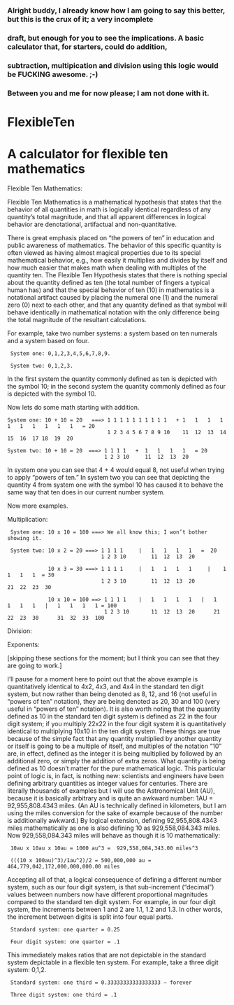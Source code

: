 ### Alright buddy, I already know how I am going to say this better, but this is the crux of it; a very incomplete
### draft, but enough for you to see the implications. A basic calculator that, for starters, could do addition, 
### subtraction, multipication and division using this logic would be FUCKING awesome. ;-)
###
### Between you and me for now please; I am not done with it.

# FlexibleTen
# A calculator for flexible ten mathematics 
Flexible Ten Mathematics:

Flexible Ten Mathematics is a mathematical hypothesis that states that the behavior of all quantities in math is logically 
identical regardless of any quantity’s total magnitude, and that all apparent differences in logical behavior are 
denotational, artifactual and non-quantitative.

There is great emphasis placed on “the powers of ten” in education and public awareness of mathematics. 
The behavior of this specific quantity is often viewed as having almost magical properties  due to its special 
mathematical behavior, e.g., how easily it multiplies and divides by itself and how much easier that makes math 
when dealing with multiples of the quantity ten. The Flexible Ten Hypothesis states that there is nothing 
special about the quantity defined as ten (the total number of fingers a typical human has) and that the special 
behavior of ten (10) in mathematics is a notational artifact caused by placing the numeral one (1) and the numeral 
zero (0) next to each other, and that any quantity defined as that symbol will behave identically in mathematical 
notation with the only difference being the total magnitude of the resultant calculations.

For example, take two number systems: a system based on ten numerals and a system based on four.

     System one: 0,1,2,3,4,5,6,7,8,9.

     System two: 0,1,2,3.

In the first system the quantity commonly defined as ten is depicted with the symbol 10; in the second system the quantity commonly defined as four is depicted with the symbol 10. 

Now lets do some math starting with addition.

    System one: 10 + 10 = 20   ===> 1 1 1 1 1 1 1 1 1 1   + 1   1   1   1   1   1   1   1   1   1   = 20
                                    1 2 3 4 5 6 7 8 9 10    11  12  13  14  15  16  17 18  19  20

    System two: 10 + 10 = 20  ===> 1 1 1 1   +  1   1   1   1   = 20
                                   1 2 3 10     11  12  13  20

In system one you can see that 4 + 4 would equal 8, not useful when trying to apply “powers of ten.” In system two you can 
see that depicting the quantity 4 from system one with the symbol 10 has caused it to behave the same way that ten does in 
our current number system.

Now more examples.

Multiplication:

     System one: 10 x 10 = 100 ===> We all know this; I won’t bother showing it.

     System two: 10 x 2 = 20 ===> 1 1 1 1     |   1   1   1   1   =  20
                                  1 2 3 10        11  12  13  20

                 10 x 3 = 30 ===> 1 1 1 1     |   1   1   1   1     |    1   1   1   1  = 30
                                  1 2 3 10        11  12  13  20         21  22  23  30

                 10 x 10 = 100 ==> 1 1 1 1    |   1   1   1   1   |   1   1   1   1   |   1   1   1   1 = 100
                                   1 2 3 10       11  12  13  20      21  22  23  30      31  32  33  100

Division:

Exponents:

[skipping these sections for the moment; but I think you can see that they are going to work.]

I’ll pause for a moment here to point out that the above example is quantitatively identical to 4x2, 4x3, and 4x4 in 
the standard ten digit system, but now rather than being denoted as 8, 12, and 16 (not useful in “powers of ten” notation), 
they are being denoted as 20, 30 and 100 (very useful in “powers of ten” notation). It is also worth noting that the quantity 
defined as 10 in the standard ten digit system is defined as 22 in the four digit system; if you multiply 22x22 in the four 
digit system it is quantitatively identical to multiplying 10x10 in the ten digit system. These things are true because of 
the simple fact that any quantity multiplied by another quantity or itself is going to be a multiple of itself, and multiples 
of the notation “10” are, in effect, defined as the integer it is being multiplied by followed by an additional zero, or 
simply the addition of extra zeros. What quantity is being defined as 10 doesn’t matter for the pure mathematical logic. 
This particular point of logic is, in fact, is nothing new: scientists and engineers have been defining arbitrary quantities 
as integer values for centuries. There are literally thousands of examples but I will use the Astronomical Unit (AU), because 
it is basically arbitrary and is quite an awkward number: 1AU =  92,955,808.4343 miles. (An AU is technically defined in 
kilometers, but I am using the miles conversion for the sake of example because of the number is additionally awkward.) By 
logical extension, defining 92,955,808.4343 miles mathematically as one is also defining 10 as 929,558,084.343 miles. 
Now 929,558,084.343 miles will behave as though it is 10 mathematically:

     10au x 10au x 10au = 1000 au^3 =  929,558,084,343.00 miles^3

     (((10 x 100au)^3)/1au^2)/2 = 500,000,000 au = 464,779,042,172,000,000,000.00 miles

Accepting all of that, a logical consequence of defining a different number system, such as our four digit system, is that 
sub-increment (“decimal”) values between numbers now have different proportional magnitudes compared to the standard ten
digit system. For example, in our four digit system, the increments between 1 and 2 are 1.1, 1.2 and 1.3. In other words,
the increment between digits is split into four equal parts.

     Standard system: one quarter = 0.25

     Four digit system: one quarter = .1

This immediately makes ratios that are not depictable in the standard system depictable in a flexible ten system. For example, 
take a three digit system: 0,1,2.

     Standard system: one third = 0.33333333333333333 – forever

     Three digit system: one third = .1 
